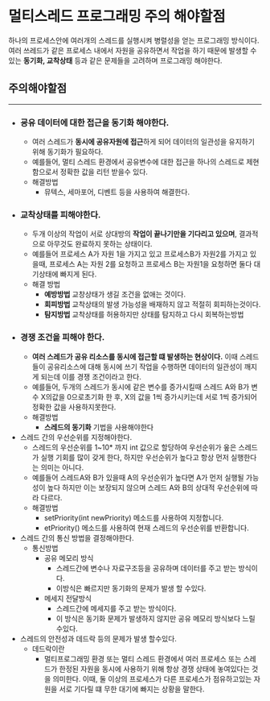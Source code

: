 # 멀티스레드 프로그래밍 주의 해야할점
하나의 프로세스안에 여러개의 스레드를 실행시켜 병렬성을 얻는 프로그래밍 방식이다.  
여러 쓰레드가 같은 프로세스 내에서 자원을 공유하면서 작업을 하기 때문에 발생할 수 있는 **동기화, 교착상태** 등과 같은 문제들을 고려하며 프로그래밍 해야한다.
##  주의해야할점
---
* ### 굥유 데이터에 대한 접근을 동기화 해야한다.
  * 여러 스레드가 **동시에 공유자원에 접근**하게 되어 데이터의 일관성을 유지하기 위해 동기화가 필요하다.
  * 예를들어, 멀티 스레드 환경에서 공유변수에 대한 접근을 하나의 스레드로 제현 함으로서 정확한 값을 리턴 받을수 있다.
  * 해결방법
    * 뮤텍스, 세마포어, 디벤트 등을 사용하여 해결한다.
* ### 교착상태를 피해야한다.
  * 두개 이상의 작업이 서로 상대방의 **작업이 끝나기만을 기다리고 있으며**, 결과적으로 아무것도 완료하지 못하는 상태이다.
  * 예를들어 프로세스 A가 자원 1을 가지고 있고 프로세스B가 자원2를 가지고 있을때, 프로세스 A는 자원 2를 요청하고 프로세스 B는 자원1을 요청하면 둘다 대기상태에 빠지게 된다.
  * 해결 방법
    * **예방방법** 교창상태가 생길 조건을 없애는 것이다.
    * **회피방법** 교착상태의 발생 가능성을 배재하지 않고 적절히 회피하는것이다.
    * **탐지방법** 교착상태를 허용하지만 상태를 탐지하고 다시 회복하는방법
* ### 경쟁 조건을 피해야 한다.
  * **여러 스레드가 공유 리소스를 동시에 접근할 떄 발생하는 현상이다.** 이때 스레드들이 공유리소스에 대해 동시에 쓰기 작업을 수행하면 데이터의 일관성이 깨지게 되는데 이를 경쟁 조건이라고 한다.
  * 예를들어, 두개의 스레드가 동시에 같은 변수를 증가시킬때 스레드 A와 B가 변수 X의값을 0으로초기화 한 후, X의 값을 1씩 증가시키는데 서로 1씩 증가되어 정확한 값을 사용하지못한다.
  * 해결방법
    * **스레드의 동기화** 기법을 사용해야한다
* 스레드 간의 우선순위를 지정해야한다.
  * 스레드의 우선순위를 1~10* 까지 int 값으로 할당하여 우선순위가 옾은 스레드가 실행 기회를 많이 갖게 한다, 하지만 우선순위가 높다고 항상 먼저 실행한다는 의미는 아니다.
  * 예를들어 스레드A와 B가 있을때 A의 우선순위가 높다면 A가 먼저 실행될 가능성이 높다 하지만 이는 보장되지 않으며 스레드 A와 B의 상대적 우선순위에  따라 다르다.
  * 해결방법
    * setPriority(int newPriority) 메소드를 사용하여 지정합니다.
    * etPriority() 메소드를 사용하여 현재 스레드의 우선순위를 반환합니다.
* 스레드 간의 통신 방법을 결정해야한다.
  * 통신방법
    * 공유 메모리 방식
      * 스레드간에 변수나 자료구조등을 공유하며 데이터를 주고 받는 방식이다.
      * 이방식은 빠르지만 동기화의 문제가 발생 할 수있다.
    * 메세지 전달방식
      * 스레드간에 메세지를 주고 받는 방식이다. 
      * 이 방식은 동기화 문제가 발생하지 않지만 공유 메모리 방식보다 느릴수있다.
* 스레드의 안전성과 데드락 등의 문제가 발생 할수있다.
  * 데드락이란 
    * 멀티프로그래밍 환경 또는 멀티 스레드 환경에서 여러 프로세스 또는 스레드가 한정된 자원을 동시에 사용하기 위해 항상 경쟁 상태에 놓여있다는 것을 의미한다. 이때, 둘 이상의 프로세스가 다른 프로세스가 점유하고있는 자원을 서로 기다릴 떄 무한 대기에 빠지는 상황을 말한다.